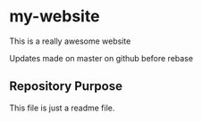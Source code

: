 # my-website

This is a really awesome website 


Updates made on master on github before rebase 

## Repository Purpose 
 
 This file is just a readme file.
  
 


